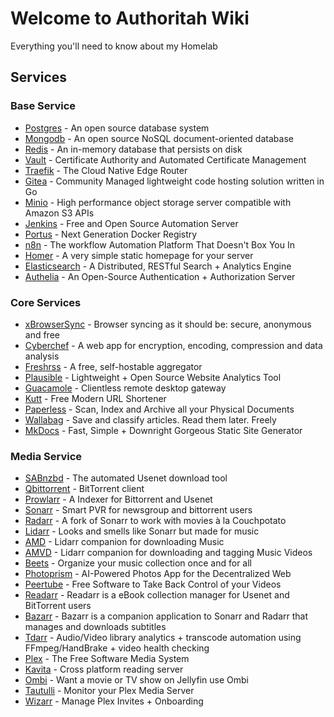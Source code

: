 # Welcome to Authoritah Wiki

Everything you'll need to know about my Homelab

## Services

### Base Service

- [Postgres](https://www.postgresql.org/) - An open source database system
- [Mongodb](https://www.mongodb.com/) - An open source NoSQL document-oriented database
- [Redis](https://redis.io/) - An in-memory database that persists on disk
- [Vault](https://github.com/hashicorp/vault) - Certificate Authority and Automated Certificate Management
- [Traefik](https://containo.us/traefik/) - The Cloud Native Edge Router
- [Gitea](https://gitea.io/en-us/) - Community Managed lightweight code hosting solution written in Go
- [Minio](https://min.io/) - High performance object storage server compatible with Amazon S3 APIs
- [Jenkins](https://jenkins.io/) -  Free and Open Source Automation Server
- [Portus](https://port.us.org/) - Next Generation Docker Registry
- [n8n](https://n8n.io/) - The workflow Automation Platform That Doesn't Box You In
- [Homer](https://github.com/bastienwirtz/homer/) - A very simple static homepage for your server
- [Elasticsearch](https://www.elastic.co/elasticsearch/) - A Distributed, RESTful Search + Analytics Engine
- [Authelia](https://www.authelia.com/) - An Open-Source Authentication + Authorization Server

### Core Services

- [xBrowserSync](https://www.xbrowsersync.org/) - Browser syncing as it should be: secure, anonymous and free
- [Cyberchef](https://gchq.github.io/CyberChef/) - A web app for encryption, encoding, compression and data analysis
- [Freshrss](https://freshrss.org/) - A free, self-hostable aggregator
- [Plausible](https://plausible.io/) - Lightweight + Open Source Website Analytics Tool
- [Guacamole](https://guacamole.apache.org/) - Clientless remote desktop gateway
- [Kutt](https://kutt.it/) - Free Modern URL Shortener
- [Paperless](https://github.com/paperless-ngx) - Scan, Index and Archive all your Physical Documents
- [Wallabag](https://wallabag.org/en/) - Save and classify articles. Read them later. Freely
- [MkDocs](https://js.wiki/) - Fast, Simple + Downright Gorgeous Static Site Generator

### Media Service

- [SABnzbd](https://sabnzbd.org/) - The automated Usenet download tool
- [Qbittorrent](https://www.qbittorrent.org/) - BitTorrent client
- [Prowlarr](https://prowlarr.github.io) - A Indexer for Bittorrent and Usenet
- [Sonarr](https://github.com/Sonarr/Sonarr/) - Smart PVR for newsgroup and bittorrent users
- [Radarr](https://github.com/Radarr/Radarr/) - A fork of Sonarr to work with movies à la Couchpotato
- [Lidarr](https://github.com/lidarr/Lidarr/) - Looks and smells like Sonarr but made for music
- [AMD](https://github.com/RandomNinjaAtk/docker-amd) - Lidarr companion for downloading Music
- [AMVD](https://github.com/RandomNinjaAtk/docker-amvd) - Lidarr companion for downloading and tagging Music Videos
- [Beets](https://beets.io/) - Organize your music collection once and for all
- [Photoprism](https://photoprism.app/) - AI-Powered Photos App for the Decentralized Web
- [Peertube](https://joinpeertube.org/) - Free Software to Take Back Control of your Videos
- [Readarr](https://github.com/Readarr/Readarr/) - Readarr is a eBook collection manager for Usenet and BitTorrent users
- [Bazarr](https://github.com/morpheus65535/bazarr/) - Bazarr is a companion application to Sonarr and Radarr that manages and downloads subtitles
- [Tdarr](https://github.com/HaveAGitGat/Tdarr/) - Audio/Video library analytics + transcode automation using FFmpeg/HandBrake + video health checking
- [Plex](https://plex.tv) - The Free Software Media System
- [Kavita](https://github.com/Kareadita/Kavita) - Cross platform reading server
- [Ombi](https://ombi.io/) - Want a movie or TV show on Jellyfin use Ombi
- [Tautulli](https://tautulli.com/) - Monitor your Plex Media Server
- [Wizarr](https://github.com/Wizarrrr/wizarr) - Manage Plex Invites + Onboarding

